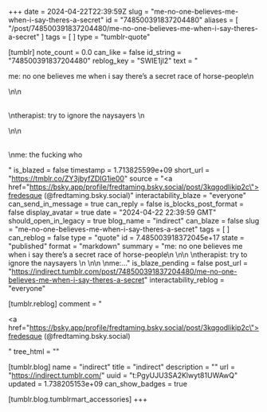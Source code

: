 +++
date = 2024-04-22T22:39:59Z
slug = "me-no-one-believes-me-when-i-say-theres-a-secret"
id = "748500391837204480"
aliases = [ "/post/748500391837204480/me-no-one-believes-me-when-i-say-theres-a-secret" ]
tags = [ ]
type = "tumblr-quote"

[tumblr]
note_count = 0.0
can_like = false
id_string = "748500391837204480"
reblog_key = "SWIE1jI2"
text = "<p>me: no one believes me when i say there&rsquo;s a secret race of horse-people\n<br/></p>\n\n<p><br/>\ntherapist: try to ignore the naysayers \n<br/></p>\n\n<p><br/>\nme: the fucking who</p>"
is_blazed = false
timestamp = 1.713825599e+09
short_url = "https://tmblr.co/ZY3jbyfZDIG1ie00"
source = "<a href=\"https://bsky.app/profile/fredtaming.bsky.social/post/3kqgodlikip2c\">fredesque (@fredtaming.bsky.social)</a>"
interactability_blaze = "everyone"
can_send_in_message = true
can_reply = false
is_blocks_post_format = false
display_avatar = true
date = "2024-04-22 22:39:59 GMT"
should_open_in_legacy = true
blog_name = "indirect"
can_blaze = false
slug = "me-no-one-believes-me-when-i-say-theres-a-secret"
tags = [ ]
can_reblog = false
type = "quote"
id = 7.485003918372045e+17
state = "published"
format = "markdown"
summary = "me: no one believes me when i say there’s a secret race of horse-people\n \n\n \ntherapist: try to ignore the naysayers \n \n\n \nme:..."
is_blaze_pending = false
post_url = "https://indirect.tumblr.com/post/748500391837204480/me-no-one-believes-me-when-i-say-theres-a-secret"
interactability_reblog = "everyone"

[tumblr.reblog]
comment = "<p><a href=\"https://bsky.app/profile/fredtaming.bsky.social/post/3kqgodlikip2c\">fredesque (@fredtaming.bsky.social)</a></p>"
tree_html = ""

[tumblr.blog]
name = "indirect"
title = "indirect"
description = ""
url = "https://indirect.tumblr.com/"
uuid = "t:PgyUJU3SA2Klwyt81UWAwQ"
updated = 1.738205153e+09
can_show_badges = true

[tumblr.blog.tumblrmart_accessories]
+++
